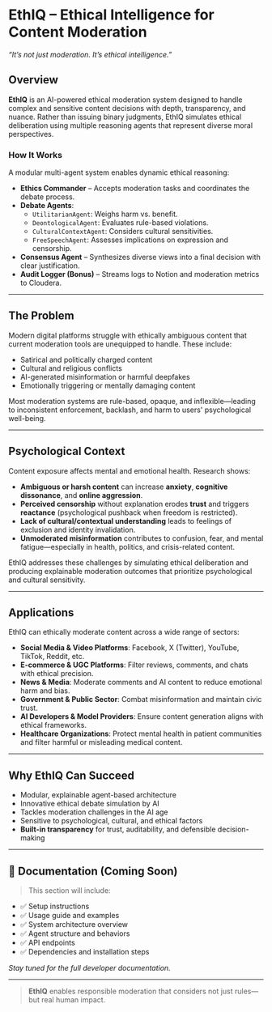 # EthIQ – Ethical Intelligence for Content Moderation  
*“It’s not just moderation. It’s ethical intelligence.”*

## Overview

**EthIQ** is an AI-powered ethical moderation system designed to handle complex and sensitive content decisions with depth, transparency, and nuance. Rather than issuing binary judgments, EthIQ simulates ethical deliberation using multiple reasoning agents that represent diverse moral perspectives.

### How It Works

A modular multi-agent system enables dynamic ethical reasoning:

- **Ethics Commander** – Accepts moderation tasks and coordinates the debate process.
- **Debate Agents**:
  - `UtilitarianAgent`: Weighs harm vs. benefit.
  - `DeontologicalAgent`: Evaluates rule-based violations.
  - `CulturalContextAgent`: Considers cultural sensitivities.
  - `FreeSpeechAgent`: Assesses implications on expression and censorship.
- **Consensus Agent** – Synthesizes diverse views into a final decision with clear justification.
- **Audit Logger (Bonus)** – Streams logs to Notion and moderation metrics to Cloudera.

---

## The Problem

Modern digital platforms struggle with ethically ambiguous content that current moderation tools are unequipped to handle. These include:

- Satirical and politically charged content  
- Cultural and religious conflicts  
- AI-generated misinformation or harmful deepfakes  
- Emotionally triggering or mentally damaging content  

Most moderation systems are rule-based, opaque, and inflexible—leading to inconsistent enforcement, backlash, and harm to users' psychological well-being.

---

## Psychological Context

Content exposure affects mental and emotional health. Research shows:

- **Ambiguous or harsh content** can increase **anxiety**, **cognitive dissonance**, and **online aggression**.  
- **Perceived censorship** without explanation erodes **trust** and triggers **reactance** (psychological pushback when freedom is restricted).  
- **Lack of cultural/contextual understanding** leads to feelings of exclusion and identity invalidation.  
- **Unmoderated misinformation** contributes to confusion, fear, and mental fatigue—especially in health, politics, and crisis-related content.  

EthIQ addresses these challenges by simulating ethical deliberation and producing explainable moderation outcomes that prioritize psychological and cultural sensitivity.

---

## Applications

EthIQ can ethically moderate content across a wide range of sectors:

- **Social Media & Video Platforms**: Facebook, X (Twitter), YouTube, TikTok, Reddit, etc.  
- **E-commerce & UGC Platforms**: Filter reviews, comments, and chats with ethical precision.  
- **News & Media**: Moderate comments and AI content to reduce emotional harm and bias.  
- **Government & Public Sector**: Combat misinformation and maintain civic trust.  
- **AI Developers & Model Providers**: Ensure content generation aligns with ethical frameworks.  
- **Healthcare Organizations**: Protect mental health in patient communities and filter harmful or misleading medical content.  

---

## Why EthIQ Can Succeed

- Modular, explainable agent-based architecture  
- Innovative ethical debate simulation by AI  
- Tackles moderation challenges in the AI age  
- Sensitive to psychological, cultural, and ethical factors  
- **Built-in transparency** for trust, auditability, and defensible decision-making  

---

## 📘 Documentation (Coming Soon)

> This section will include:

- ✅ Setup instructions  
- ✅ Usage guide and examples  
- ✅ System architecture overview  
- ✅ Agent structure and behaviors  
- ✅ API endpoints  
- ✅ Dependencies and installation steps  

*Stay tuned for the full developer documentation.*

---

> **EthIQ** enables responsible moderation that considers not just rules—but real human impact.
